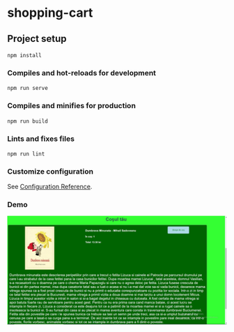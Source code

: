 # shopping-cart

## Project setup
```
npm install
```

### Compiles and hot-reloads for development
```
npm run serve
```

### Compiles and minifies for production
```
npm run build
```

### Lints and fixes files
```
npm run lint
```

### Customize configuration
See [Configuration Reference](https://cli.vuejs.org/config/).

### Demo

![Alt text](https://github.com/Hutzel-Levente-30021/td/blob/main/Proiect/shopping-cart/src/assets/screenshots/cart.jpg)
